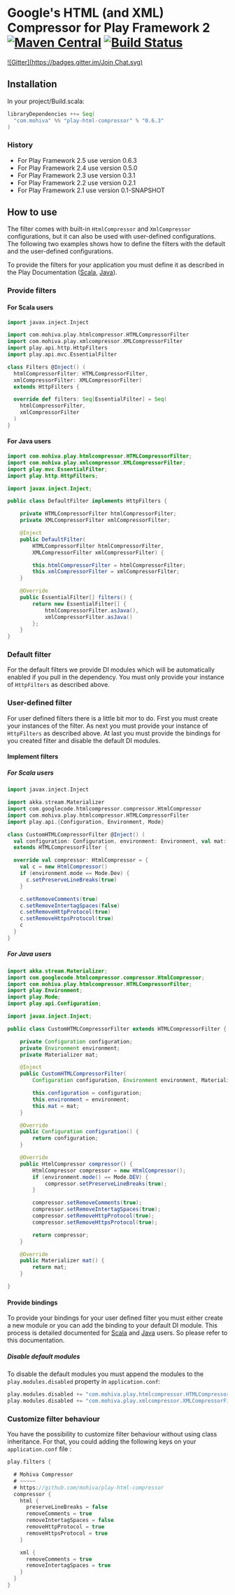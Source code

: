 # Google's HTML (and XML) Compressor for Play Framework 2 [![Maven Central](https://maven-badges.herokuapp.com/maven-central/com.mohiva/play-html-compressor_2.11/badge.svg)](https://maven-badges.herokuapp.com/maven-central/com.mohiva/play-html-compressor_2.11) [![Build Status](https://travis-ci.org/mohiva/play-html-compressor.png)](https://travis-ci.org/mohiva/play-html-compressor)
[![Gitter](https://badges.gitter.im/Join Chat.svg)](https://gitter.im/mohiva/play-html-compressor?utm_source=badge&utm_medium=badge&utm_campaign=pr-badge&utm_content=badge)

## Installation

In your project/Build.scala:
```scala
libraryDependencies ++= Seq(
  "com.mohiva" %% "play-html-compressor" % "0.6.3"
)
```

### History

* For Play Framework 2.5 use version 0.6.3
* For Play Framework 2.4 use version 0.5.0
* For Play Framework 2.3 use version 0.3.1
* For Play Framework 2.2 use version 0.2.1
* For Play Framework 2.1 use version 0.1-SNAPSHOT

## How to use

The filter comes with built-in `HtmlCompressor` and `XmlCompressor`
configurations, but it can also be used with user-defined configurations. The
following two examples shows how to define the filters with the default and the
user-defined configurations.

To provide the filters for your application you must define it as described in the Play
Documentation ([Scala](https://www.playframework.com/documentation/2.5.x/ScalaHttpFilters#Using-filters), [Java](https://www.playframework.com/documentation/2.5.x/JavaHttpFilters#Using-filters)).

### Provide filters

#### For Scala users

```scala
import javax.inject.Inject

import com.mohiva.play.htmlcompressor.HTMLCompressorFilter
import com.mohiva.play.xmlcompressor.XMLCompressorFilter
import play.api.http.HttpFilters
import play.api.mvc.EssentialFilter

class Filters @Inject() (
  htmlCompressorFilter: HTMLCompressorFilter,
  xmlCompressorFilter: XMLCompressorFilter)
  extends HttpFilters {

  override def filters: Seq[EssentialFilter] = Seq(
    htmlCompressorFilter,
    xmlCompressorFilter
  )
}
```

#### For Java users

```java
import com.mohiva.play.htmlcompressor.HTMLCompressorFilter;
import com.mohiva.play.xmlcompressor.XMLCompressorFilter;
import play.mvc.EssentialFilter;
import play.http.HttpFilters;

import javax.inject.Inject;

public class DefaultFilter implements HttpFilters {

    private HTMLCompressorFilter htmlCompressorFilter;
    private XMLCompressorFilter xmlCompressorFilter;

    @Inject
    public DefaultFilter(
        HTMLCompressorFilter htmlCompressorFilter,
        XMLCompressorFilter xmlCompressorFilter) {

        this.htmlCompressorFilter = htmlCompressorFilter;
        this.xmlCompressorFilter = xmlCompressorFilter;
    }

    @Override
    public EssentialFilter[] filters() {
        return new EssentialFilter[] {
            htmlCompressorFilter.asJava(),
            xmlCompressorFilter.asJava()
        };
    }
}

```

### Default filter

For the default filters we provide DI modules which will be automatically enabled if you
pull in the dependency. You must only provide your instance of `HttpFilters` as described
above.

### User-defined filter

For user defined filters there is a little bit mor to do. First you must create your instances of
the filter. As next you must provide your instance of `HttpFilters` as described above. At last
you must provide the bindings for you created filter and disable the default DI modules.

#### Implement filters

##### For Scala users

```scala
import javax.inject.Inject

import akka.stream.Materializer
import com.googlecode.htmlcompressor.compressor.HtmlCompressor
import com.mohiva.play.htmlcompressor.HTMLCompressorFilter
import play.api.{Configuration, Environment, Mode}

class CustomHTMLCompressorFilter @Inject() (
  val configuration: Configuration, environment: Environment, val mat: Materializer)
  extends HTMLCompressorFilter {

  override val compressor: HtmlCompressor = {
    val c = new HtmlCompressor()
    if (environment.mode == Mode.Dev) {
      c.setPreserveLineBreaks(true)
    }

    c.setRemoveComments(true)
    c.setRemoveIntertagSpaces(false)
    c.setRemoveHttpProtocol(true)
    c.setRemoveHttpsProtocol(true)
    c
  }
}

```

##### For Java users

```java
import akka.stream.Materializer;
import com.googlecode.htmlcompressor.compressor.HtmlCompressor;
import com.mohiva.play.htmlcompressor.HTMLCompressorFilter;
import play.Environment;
import play.Mode;
import play.api.Configuration;

import javax.inject.Inject;

public class CustomHTMLCompressorFilter extends HTMLCompressorFilter {

    private Configuration configuration;
    private Environment environment;
    private Materializer mat;

    @Inject
    public CustomHTMLCompressorFilter(
        Configuration configuration, Environment environment, Materializer mat) {

        this.configuration = configuration;
        this.environment = environment;
        this.mat = mat;
    }

    @Override
    public Configuration configuration() {
        return configuration;
    }

    @Override
    public HtmlCompressor compressor() {
        HtmlCompressor compressor = new HtmlCompressor();
        if (environment.mode() == Mode.DEV) {
            compressor.setPreserveLineBreaks(true);
        }

        compressor.setRemoveComments(true);
        compressor.setRemoveIntertagSpaces(true);
        compressor.setRemoveHttpProtocol(true);
        compressor.setRemoveHttpsProtocol(true);

        return compressor;
    }

    @Override
    public Materializer mat() {
        return mat;
    }

}

```

#### Provide bindings

To provide your bindings for your user defined filter you must either create a new module
or you can add the binding to your default DI module. This process is detailed documented
for [Scala](https://www.playframework.com/documentation/2.5.x/ScalaDependencyInjection) and
[Java](https://www.playframework.com/documentation/2.5.x/JavaDependencyInjection) users. So
please refer to this documentation.

##### Disable default modules

To disable the default modules you must append the modules to the `play.modules.disabled` property in `application.conf`:

```scala
play.modules.disabled += "com.mohiva.play.htmlcompressor.HTMLCompressorFilterModule"
play.modules.disabled += "com.mohiva.play.xmlcompressor.XMLCompressorFilterModule"
```

### Customize filter behaviour

You have the possibility to customize filter behaviour without using class inheritance. For
that, you could adding the following keys on your `application.conf` file :

```scala
play.filters {

  # Mohiva Compressor
  # ~~~~~
  # https://github.com/mohiva/play-html-compressor
  compressor {
    html {
      preserveLineBreaks = false
      removeComments = true
      removeIntertagSpaces = false
      removeHttpProtocol = true
      removeHttpsProtocol = true
    }

    xml {
      removeComments = true
      removeIntertagSpaces = true
    }
  }
}
```
